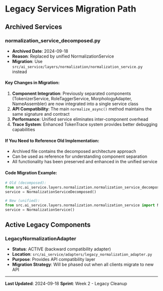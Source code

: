 # Legacy Services Migration Path

## Archived Services

### normalization_service_decomposed.py
- **Archived Date**: 2024-09-18
- **Reason**: Replaced by unified NormalizationService
- **Migration**: Use `src/ai_service/layers/normalization/normalization_service.py` instead

#### Key Changes in Migration:
1. **Component Integration**: Previously separated components (TokenizerService, RoleTaggerService, MorphologyAdapter, NameAssembler) are now integrated into a single service class
2. **API Compatibility**: The main `normalize_async()` method maintains the same signature and contract
3. **Performance**: Unified service eliminates inter-component overhead
4. **Trace System**: Enhanced TokenTrace system provides better debugging capabilities

#### If You Need to Reference Old Implementation:
- Archived file contains the decomposed architecture approach
- Can be used as reference for understanding component separation
- All functionality has been preserved and enhanced in the unified service

#### Code Migration Example:
```python
# Old (decomposed):
from src.ai_service.layers.normalization.normalization_service_decomposed import NormalizationServiceDecomposed
service = NormalizationServiceDecomposed()

# New (unified):
from src.ai_service.layers.normalization.normalization_service import NormalizationService
service = NormalizationService()
```

## Active Legacy Components

### LegacyNormalizationAdapter
- **Status**: ACTIVE (backward compatibility adapter)
- **Location**: `src/ai_service/adapters/legacy_normalization_adapter.py`
- **Purpose**: Provides API compatibility layer
- **Migration Strategy**: Will be phased out when all clients migrate to new API

---
**Last Updated**: 2024-09-18
**Sprint**: Week 2 - Legacy Cleanup